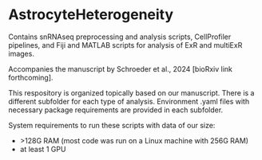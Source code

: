 # AstrocyteHeterogeneity
Contains snRNAseq preprocessing and analysis scripts, CellProfiler pipelines, and Fiji and MATLAB scripts for analysis of ExR and multiExR images.

Accompanies the manuscript by Schroeder et al., 2024 [bioRxiv link forthcoming].

This respository is organized topically based on our manuscript. There is a different subfolder for each type of analysis. Environment .yaml files with necessary package requirements are provided in each subfolder.

System requirements to run these scripts with data of our size:
* \>128G RAM (most code was run on a Linux machine with 256G RAM)
* at least 1 GPU
